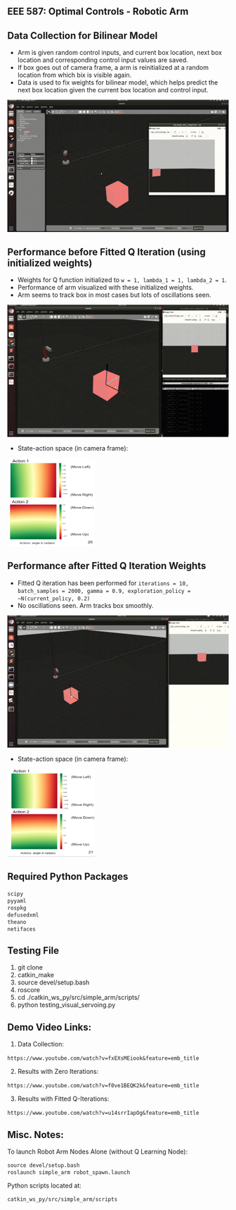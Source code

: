 EEE 587: Optimal Controls - Robotic Arm
---

Data Collection for Bilinear Model
---

* Arm is given random control inputs, and current box location, next box location and corresponding control input values are saved.
* If box goes out of camera frame, a arm is reinitialized at a random location from which bix is visible again.
* Data is used to fix weights for bilinear model, which helps predict the next box location given the current box location and control input. 

<img src="./gifs/1__Generating training data_crop.gif" height="300" width="542" />


Performance before Fitted Q Iteration (using initialized weights)
---

* Weights for Q function initialized to ```w = 1, lambda_1 = 1, lambda_2 = 1```.
* Performance of arm visualized with these initialized weights.
* Arm seems to track box in most cases but lots of oscillations seen.

<img src="./gifs/2__Testing Visual servoing_crop.gif" height="300" width="542" />

* State-action space (in camera frame): 

<img src="./images/state_action__before_fqi.png" height="200" width="200" />

Performance after Fitted Q Iteration Weights
---

* Fitted Q iteration has been performed for ```iterations = 10, batch_samples = 2000, gamma = 0.9, exploration_policy = ~N(current_policy, 0.2)```
* No oscillations seen. Arm tracks box smoothly.

<img src="./gifs/3__Final video with weights_crop.gif" height="300" width="542" />

* State-action space (in camera frame): 

<img src="./images/state_action__after_fqi.png" height="200" width="200" />



Required Python Packages
---

```
scipy
pyyaml
rospkg
defusedxml
theano
netifaces
```


Testing File
---

1. git clone
2. catkin_make
3. source devel/setup.bash
4. roscore
5. cd ./catkin_ws_py/src/simple_arm/scripts/
6. python testing_visual_servoing.py


Demo Video Links:
---

1. Data Collection: 

```https://www.youtube.com/watch?v=fxEXsMEiook&feature=emb_title```

2. Results with Zero Iterations:

```https://www.youtube.com/watch?v=f0ve1BEQK2k&feature=emb_title```

3. Results with Fitted Q-Iterations:

```https://www.youtube.com/watch?v=u14srrIapOg&feature=emb_title```


Misc. Notes:
---

To launch Robot Arm Nodes Alone (without Q Learning Node):

```
source devel/setup.bash
roslaunch simple_arm robot_spawn.launch
```

Python scripts located at:

```
catkin_ws_py/src/simple_arm/scripts
```

